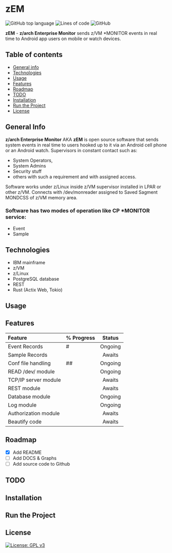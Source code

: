 # zEM

![GitHub top language](https://img.shields.io/github/languages/top/pak-center/zem?style=plastic)
![Lines of code](https://img.shields.io/tokei/lines/github/pak-center/zem?label=total%20lines%20of%20code&style=plastic)
![GitHub](https://img.shields.io/github/license/pak-center/zem?style=plastic)

**zEM** - **z/arch Enterprise Monitor** sends z/VM *MONITOR events in real time to Android app users on mobile or watch devices. 
## Table of contents

* [General info](#general-info)
* [Technologies](#technologies)
* [Usage](#usage)
* [Features](#features)
* [Roadmap](#roadmap)
* [TODO](#todo)
* [Installation](#installation)
* [Run the Project](#run-the-project)
* [License](#license)

## General Info

**z/arch Enterprise Monitor** AKA **zEM** is open source software that sends system events in real time to users hooked up to it via an Android cell phone or an Android watch.  Supervisors in constant contact such as:

* System Operators,
* System Admins
* Security stuff
* others with such a requirement and with assigned access.

Software works under z/Linux inside z/VM supervisor installed in LPAR or other z/VM. Connects with /dev/monreader assigned to Saved Sagment MONDCSS of z/VM memory area.

### Software has two modes of operation like CP *MONITOR service:
* Event
* Sample

## Technologies

* IBM mainframe
* z/VM 
* z/Linux
* PostgreSQL database
* REST
* Rust (Actix Web, Tokio)

## Usage

## Features

| Feature | % Progress | Status |
| :---    | :---       | :---:  |
| Event Records | # | Ongoing  |
| Sample Records |  | Awaits |
| Conf file handling | ## | Ongoing |
| READ /dev/ module |  | Ongoing |
| TCP/IP server module | | Awaits |
| REST module |  | Awaits  |
| Database module | | Ongoing |
| Log module |  | Ongoing |
| Authorization module |  | Awaits |
| Beautify code | | Awaits |

## Roadmap

- [x] Add README
- [ ] Add DOCS & Graphs
- [ ] Add source code to Github

## TODO

## Installation

## Run the Project

## License

[![License: GPL v3](https://img.shields.io/badge/License-GPLv3-blue.svg)](https://www.gnu.org/licenses/gpl-3.0)
